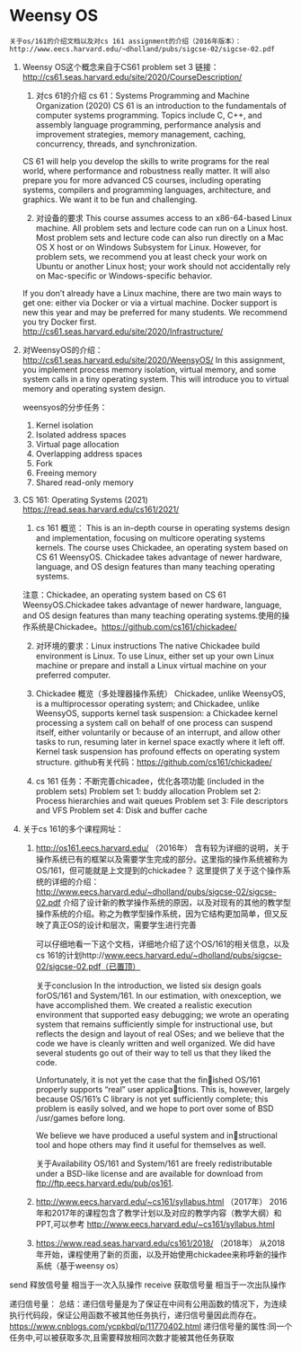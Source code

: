 # Weensy OS

    关于os/161的介绍文档以及对cs 161 assignment的介绍（2016年版本）：http://www.eecs.harvard.edu/~dholland/pubs/sigcse-02/sigcse-02.pdf

1.  Weensy OS这个概念来自于CS61 problem set 3 链接：http://cs61.seas.harvard.edu/site/2020/CourseDescription/

    1.  对cs 61的介绍
    cs 61：Systems Programming and Machine Organization (2020)
    CS 61 is an introduction to the fundamentals of computer systems programming. Topics include C, C++, and assembly language programming, performance analysis and improvement strategies, memory management, caching, concurrency, threads, and synchronization.

    CS 61 will help you develop the skills to write programs for the real world, where performance and robustness really matter. It will also prepare you for more advanced CS courses, including operating systems, compilers and programming languages, architecture, and graphics. We want it to be fun and challenging.

    2.  对设备的要求
    This course assumes access to an x86-64-based Linux machine. All problem sets and lecture code can run on a Linux host. Most problem sets and lecture code can also run directly on a Mac OS X host or on Windows Subsystem for Linux. However, for problem sets, we recommend you at least check your work on Ubuntu or another Linux host; your work should not accidentally rely on Mac-specific or Windows-specific behavior.

    If you don’t already have a Linux machine, there are two main ways to get one: either via Docker or via a virtual machine. Docker support is new this year and may be preferred for many students. We recommend you try Docker first.
    http://cs61.seas.harvard.edu/site/2020/Infrastructure/

2.  对WeensyOS的介绍：http://cs61.seas.harvard.edu/site/2020/WeensyOS/
    In this assignment, you implement process memory isolation, virtual memory, and some system calls in a tiny operating system. This will introduce you to virtual memory and operating system design.

    weensyos的分步任务：
    1.  Kernel isolation
    2.  Isolated address spaces
    3.  Virtual page allocation
    4.  Overlapping address spaces
    5.  Fork
    6.  Freeing memory
    7.  Shared read-only memory

3.  CS 161: Operating Systems (2021)    https://read.seas.harvard.edu/cs161/2021/
    1.  cs 161 概览：
    This is an in-depth course in operating systems design and implementation, focusing on multicore operating systems kernels.
    The course uses Chickadee, an operating system based on CS 61 WeensyOS. Chickadee takes advantage of newer hardware, language, and OS design features than many teaching operating systems.

    注意：Chickadee, an operating system based on CS 61 WeensyOS.Chickadee takes advantage of newer hardware, language, and OS design features than many teaching operating systems.使用的操作系统是Chickadee。https://github.com/cs161/chickadee/

    2.  对环境的要求：Linux instructions
    The native Chickadee build environment is Linux. To use Linux, either set up your own Linux machine or prepare and install a Linux virtual machine on your preferred computer.

    3.  Chickadee 概览（多处理器操作系统）
    Chickadee, unlike WeensyOS, is a multiprocessor operating system; and Chickadee, unlike WeensyOS, supports kernel task suspension: a Chickadee kernel processing a system call on behalf of one process can suspend itself, either voluntarily or because of an interrupt, and allow other tasks to run, resuming later in kernel space exactly where it left off. Kernel task suspension has profound effects on operating system structure.
    github有关代码：https://github.com/cs161/chickadee/

    4.  cs 161 任务：不断完善chicadee，优化各项功能 (included in the problem sets)
        Problem set 1: buddy allocation
        Problem set 2: Process hierarchies and wait queues
        Problem set 3: File descriptors and VFS
        Problem set 4: Disk and buffer cache

4.  关于cs 161的多个课程网址：
    1.  http://os161.eecs.harvard.edu/  （2016年）
        含有较为详细的说明，关于操作系统已有的框架以及需要学生完成的部分。这里指的操作系统被称为OS/161，但可能就是上文提到的chickadee？
        这里提供了关于这个操作系统的详细的介绍：http://www.eecs.harvard.edu/~dholland/pubs/sigcse-02/sigcse-02.pdf 介绍了设计新的教学操作系统的原因，以及对现有的其他的教学型操作系统的介绍。称之为教学型操作系统，因为它结构更加简单，但又反映了真正OS的设计和层次，需要学生进行完善

        可以仔细地看一下这个文档，详细地介绍了这个OS/161的相关信息，以及cs 161的计划http://www.eecs.harvard.edu/~dholland/pubs/sigcse-02/sigcse-02.pdf（已置顶）

        关于conclusion
        In the introduction, we listed six design goals forOS/161 and System/161. In our estimation, with onexception, we have accomplished them. We created a realistic execution environment that supported easy debugging; we wrote an operating system that remains sufficiently simple for instructional use, but reflects the design and layout of real OSes; and we believe that the
        code we have is cleanly written and well organized. We did have several students go out of their way to tell us that they liked the code.

        Unfortunately, it is not yet the case that the finished OS/161 properly supports “real” user applications. This is, however, largely because OS/161’s C library is not yet sufficiently complete; this problem is easily solved, and we hope to port over some of BSD /usr/games before long.

        We believe we have produced a useful system and instructional tool and hope others may find it useful for themselves as well.

        关于Availability
        OS/161 and System/161 are freely redistributable under a BSD-like license and are available for download from ftp://ftp.eecs.harvard.edu/pub/os161.


    2.  http://www.eecs.harvard.edu/~cs161/syllabus.html      （2017年）
        2016年和2017年的课程包含了教学计划以及对应的教学内容（教学大纲）和PPT,可以参考 http://www.eecs.harvard.edu/~cs161/syllabus.html

    3.  https://www.read.seas.harvard.edu/cs161/2018/     （2018年）
        从2018年开始，课程使用了新的页面，以及开始使用chickadee来称呼新的操作系统（基于weensy os）
        
        
        
        
 send 释放信号量 相当于一次入队操作 
 receive 获取信号量 相当于一次出队操作

 递归信号量：
 总结：递归信号量是为了保证在中间有公用函数的情况下，为连续执行代码段，保证公用函数不被其他任务执行，递归信号量因此而存在。
 https://www.cnblogs.com/ycpkbql/p/11770402.html
 递归信号量的属性:同一个任务中,可以被获取多次,且需要释放相同次数才能被其他任务获取
